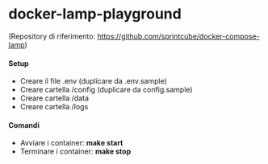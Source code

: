 # docker-lamp-playground

(Repository di riferimento: https://github.com/sprintcube/docker-compose-lamp)

#### Setup
* Creare il file .env (duplicare da .env.sample)
* Creare cartella /config (duplicare da config.sample)
* Creare cartella /data
* Creare cartella /logs

#### Comandi
* Avviare i container: **make start**
* Terminare i container: **make stop**
